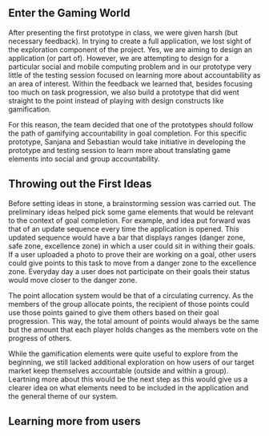 ## Enter the Gaming World

After presenting the first prototype in class, we were given harsh (but necessary feedback). In trying to create a full application, we lost sight of the exploration component of the project. Yes, we are aiming to design an application (or part of). However, we are attempting to design for a particular social and mobile computing problem and in our prototype very little of the testing session focused on learning more about accountability as an area of interest. Within the feedback we learned that, besides focusing too much on task progression, we also build a prototype that did went straight to the point instead of playing with design constructs like gamification. 

For this reason, the team decided that one of the prototypes should follow the path of gamifying accountability in goal completion. For this specific prototype, Sanjana and Sebastian would take initiative in developing the prototype and testing session to learn more about translating game elements into social and group accountability. 

## Throwing out the First Ideas

Before setting ideas in stone, a brainstorming session was carried out. The preliminary ideas helped pick some game elements that would be relevant to the context of goal completion. For example, and idea put forward was that of an update sequence every time the application is opened. This updated sequence would have a bar that displays ranges (danger zone, safe zone, excellence zone) in which a user could sit in withing their goals. If a user uploaded a photo to prove their are working on a goal, other users could give points to this task to move from a danger zone to the excellence zone. Everyday day a user does not participate on their goals their status would move closer to the danger zone. 

The point allocation system would be that of a circulating currency. As the members of the group allocate points, the recipient of those points could use those points gained to give them others based on their goal progression. This way, the total amount of points would always be the same but the amount that each player holds changes as the members vote on the progress of others. 

While the gamification elements were quite useful to explore from the beginning, we still lacked additional exploration on how users of our target market keep themselves accountable (outside and within a group). Leartning more about this would be the next step as this would give us a clearer idea on what elements need to be included in the application and the general theme of our system. 

## Learning more from users 
